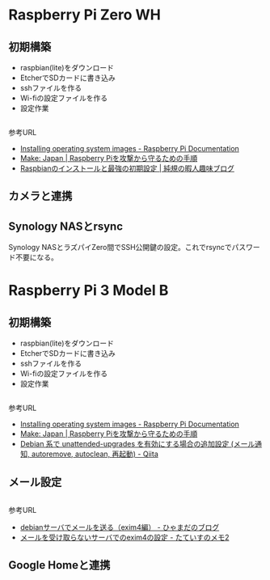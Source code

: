 # Raspberry Pi Zero WH

## 初期構築

* raspbian(lite)をダウンロード
* EtcherでSDカードに書き込み
* sshファイルを作る
* Wi-fiの設定ファイルを作る
* 設定作業
```

```

参考URL
* [Installing operating system images \- Raspberry Pi Documentation](https://www.raspberrypi.org/documentation/installation/installing-images/README.md)
* [Make: Japan \| Raspberry Piを攻撃から守るための手順](http://makezine.jp/blog/2017/09/secure-your-raspberry-pi-against-attackers.html)
* [Raspbianのインストールと最強の初期設定 \| 純規の暇人趣味ブログ](https://jyn.jp/raspbian-setup/)

## カメラと連携

## Synology NASとrsync

Synology NASとラズパイZero間でSSH公開鍵の設定。これでrsyncでパスワード不要になる。

# Raspberry Pi 3 Model B

## 初期構築

* raspbian(lite)をダウンロード
* EtcherでSDカードに書き込み
* sshファイルを作る
* Wi-fiの設定ファイルを作る
* 設定作業
```

```

参考URL
* [Installing operating system images \- Raspberry Pi Documentation](https://www.raspberrypi.org/documentation/installation/installing-images/README.md)
* [Make: Japan \| Raspberry Piを攻撃から守るための手順](http://makezine.jp/blog/2017/09/secure-your-raspberry-pi-against-attackers.html)
* [Debian 系で unattended\-upgrades を有効にする場合の追加設定 \(メール通知, autoremove, autoclean, 再起動\) \- Qiita](https://qiita.com/kitsuyui/items/11b4c0ebb9d1d2181853)

## メール設定

```

```

参考URL
* [debianサーバでメールを送る（exim4編） \- ひゃまだのブログ](https://sites.google.com/site/hymd3a/linux/debian-exim4)
* [メールを受け取らないサーバでのexim4の設定 \- たていすのメモ2](http://tateisu.hatenablog.com/entry/2012/03/03/083829)

## Google Homeと連携
